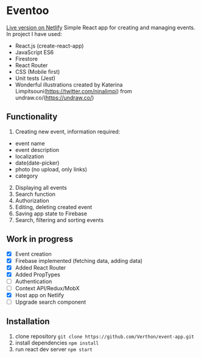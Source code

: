 # Eventoo
[Live version on Netlify](https://eventooo.netlify.com/ "Live version on Netlify")
Simple React app for creating and managing events. In project I have used:

- React.js (create-react-app)
- JavaScript ES6
- Firestore
- React Router
- CSS (Mobile first)
- Unit tests (Jest)
- Wonderful illustrations created by Katerina Limpitsouni(https://twitter.com/ninalimpi) from undraw.co/(https://undraw.co/) 


## Functionality

1. Creating new event, information required:
  * event name
  * event description
  * localization
  * date(date-picker)
  * photo (no upload, only links)
  * category 
2. Displaying all events
3. Search function
4. Authorization
5. Editing, deleting created event
6. Saving app state to Firebase
7. Search, filtering and sorting events

## Work in progress

- [x] Event creation
- [x] Firebase implemented (fetching data, adding data)
- [x] Added React Router
- [x] Added PropTypes
- [ ] Authentication
- [ ] Context API/Redux/MobX
- [x] Host app on Netlify
- [ ] Upgrade search component

## Installation

1. clone repository `git clone https://github.com/Verthon/event-app.git`
2. install dependencies `npm install`
3. run react dev server `npm start`